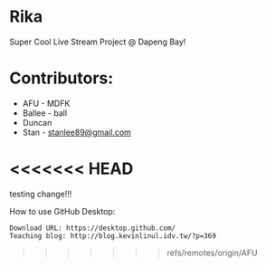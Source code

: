 # Rika
Super Cool Live Stream Project @ Dapeng Bay!


# Contributors:
- AFU - MDFK
- Ballee - ball
- Duncan
- Stan - stanlee89@gmail.com



<<<<<<< HEAD
=======
testing change!!!


How to use GitHub Desktop:

	Download URL: https://desktop.github.com/
	Teaching blog: http://blog.kevinlinul.idv.tw/?p=369
>>>>>>> refs/remotes/origin/AFU
